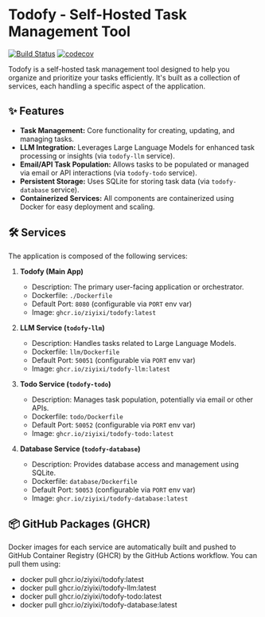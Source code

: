 # Todofy - Self-Hosted Task Management Tool

[![Build Status](https://github.com/ziyixi/todofy/actions/workflows/todofy-build.yml/badge.svg)](https://github.com/ziyixi/todofy/actions/workflows/todofy-build.yml)
[![codecov](https://codecov.io/gh/ziyixi/todofy/graph/badge.svg?token=2Y6YIYUYZP)](https://codecov.io/gh/ziyixi/todofy)

Todofy is a self-hosted task management tool designed to help you organize and prioritize your tasks efficiently. It's built as a collection of services, each handling a specific aspect of the application.

## ✨ Features

* **Task Management:** Core functionality for creating, updating, and managing tasks.
* **LLM Integration:** Leverages Large Language Models for enhanced task processing or insights (via `todofy-llm` service).
* **Email/API Task Population:** Allows tasks to be populated or managed via email or API interactions (via `todofy-todo` service).
* **Persistent Storage:** Uses SQLite for storing task data (via `todofy-database` service).
* **Containerized Services:** All components are containerized using Docker for easy deployment and scaling.

## 🛠️ Services

The application is composed of the following services:

1.  **Todofy (Main App)**
    * Description: The primary user-facing application or orchestrator.
    * Dockerfile: `./Dockerfile`
    * Default Port: `8080` (configurable via `PORT` env var)
    * Image: `ghcr.io/ziyixi/todofy:latest`

2.  **LLM Service (`todofy-llm`)**
    * Description: Handles tasks related to Large Language Models.
    * Dockerfile: `llm/Dockerfile`
    * Default Port: `50051` (configurable via `PORT` env var)
    * Image: `ghcr.io/ziyixi/todofy-llm:latest`

3.  **Todo Service (`todofy-todo`)**
    * Description: Manages task population, potentially via email or other APIs.
    * Dockerfile: `todo/Dockerfile`
    * Default Port: `50052` (configurable via `PORT` env var)
    * Image: `ghcr.io/ziyixi/todofy-todo:latest`

4.  **Database Service (`todofy-database`)**
    * Description: Provides database access and management using SQLite.
    * Dockerfile: `database/Dockerfile`
    * Default Port: `50053` (configurable via `PORT` env var)
    * Image: `ghcr.io/ziyixi/todofy-database:latest`

## 📦 GitHub Packages (GHCR)

Docker images for each service are automatically built and pushed to GitHub Container Registry (GHCR) by the GitHub Actions workflow. You can pull them using:

* docker pull ghcr.io/ziyixi/todofy:latest
* docker pull ghcr.io/ziyixi/todofy-llm:latest
* docker pull ghcr.io/ziyixi/todofy-todo:latest
* docker pull ghcr.io/ziyixi/todofy-database:latest
